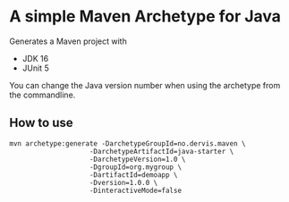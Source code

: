 # A simple Maven Archetype for Java

Generates a Maven project with

- JDK 16
- JUnit 5

You can change the Java version number when using the archetype from the commandline.

## How to use

```
mvn archetype:generate -DarchetypeGroupId=no.dervis.maven \
                    -DarchetypeArtifactId=java-starter \
                    -DarchetypeVersion=1.0 \
                    -DgroupId=org.mygroup \
                    -DartifactId=demoapp \
                    -Dversion=1.0.0 \
                    -DinteractiveMode=false
```